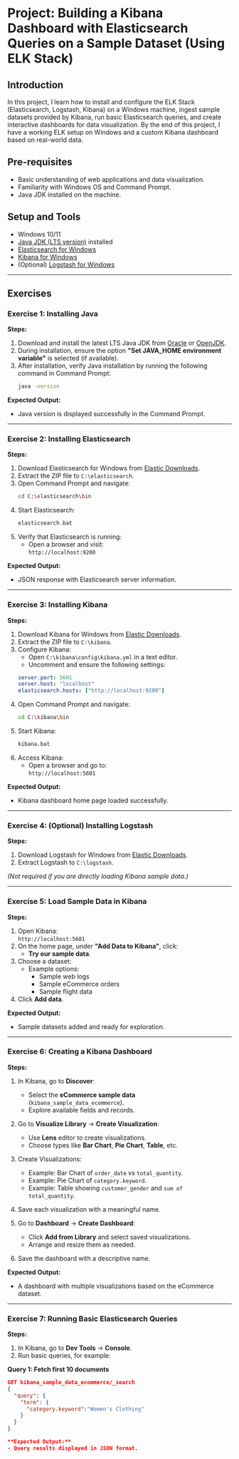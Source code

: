 # Project: Building a Kibana Dashboard with Elasticsearch Queries on a Sample Dataset (Using ELK Stack)

## Introduction
In this project, I learn how to install and configure the ELK Stack (Elasticsearch, Logstash, Kibana) on a Windows machine, ingest sample datasets provided by Kibana, run basic Elasticsearch queries, and create interactive dashboards for data visualization. By the end of this project, I have a working ELK setup on Windows and a custom Kibana dashboard based on real-world data.

## Pre-requisites
- Basic understanding of web applications and data visualization.
- Familiarity with Windows OS and Command Prompt.
- Java JDK installed on the machine.

## Setup and Tools
- Windows 10/11
- [Java JDK (LTS version)](https://www.oracle.com/java/technologies/javase-downloads.html) installed
- [Elasticsearch for Windows](https://www.elastic.co/downloads/elasticsearch)
- [Kibana for Windows](https://www.elastic.co/downloads/kibana)
- (Optional) [Logstash for Windows](https://www.elastic.co/downloads/logstash)

---

## Exercises

### Exercise 1: Installing Java

**Steps:**
1. Download and install the latest LTS Java JDK from [Oracle](https://www.oracle.com/java/technologies/javase-downloads.html) or [OpenJDK](https://adoptium.net/).
2. During installation, ensure the option **"Set JAVA_HOME environment variable"** is selected (if available).
3. After installation, verify Java installation by running the following command in Command Prompt:
    ```bash
    java -version
    ```

**Expected Output:**
- Java version is displayed successfully in the Command Prompt.

---

### Exercise 2: Installing Elasticsearch

**Steps:**
1. Download Elasticsearch for Windows from [Elastic Downloads](https://www.elastic.co/downloads/elasticsearch).
2. Extract the ZIP file to `C:\elasticsearch`.
3. Open Command Prompt and navigate:
    ```bash
    cd C:\elasticsearch\bin
    ```
4. Start Elasticsearch:
    ```bash
    elasticsearch.bat
    ```
5. Verify that Elasticsearch is running:
    - Open a browser and visit:  
      `http://localhost:9200`

**Expected Output:**
- JSON response with Elasticsearch server information.

---

### Exercise 3: Installing Kibana

**Steps:**
1. Download Kibana for Windows from [Elastic Downloads](https://www.elastic.co/downloads/kibana).
2. Extract the ZIP file to `C:\kibana`.
3. Configure Kibana:
    - Open `C:\kibana\config\kibana.yml` in a text editor.
    - Uncomment and ensure the following settings:
    ```yaml
    server.port: 5601
    server.host: "localhost"
    elasticsearch.hosts: ["http://localhost:9200"]
    ```
4. Open Command Prompt and navigate:
    ```bash
    cd C:\kibana\bin
    ```
5. Start Kibana:
    ```bash
    kibana.bat
    ```
6. Access Kibana:
    - Open a browser and go to:  
      `http://localhost:5601`

**Expected Output:**
- Kibana dashboard home page loaded successfully.

---

### Exercise 4: (Optional) Installing Logstash

**Steps:**
1. Download Logstash for Windows from [Elastic Downloads](https://www.elastic.co/downloads/logstash).
2. Extract Logstash to `C:\logstash`.

*(Not required if you are directly loading Kibana sample data.)*

---

### Exercise 5: Load Sample Data in Kibana

**Steps:**
1. Open Kibana:  
   `http://localhost:5601`
2. On the home page, under **"Add Data to Kibana"**, click:
    - **Try our sample data**.
3. Choose a dataset:
    - Example options:
        - Sample web logs
        - Sample eCommerce orders
        - Sample flight data
4. Click **Add data**.

**Expected Output:**
- Sample datasets added and ready for exploration.

---

### Exercise 6: Creating a Kibana Dashboard

**Steps:**

1. In Kibana, go to **Discover**:
   - Select the **eCommerce sample data** (`kibana_sample_data_ecommerce`).
   - Explore available fields and records.

2. Go to **Visualize Library** → **Create Visualization**:
   - Use **Lens** editor to create visualizations.
   - Choose types like **Bar Chart**, **Pie Chart**, **Table**, etc.

3. Create Visualizations:
   - Example: Bar Chart of `order_date` vs `total_quantity`.
   - Example: Pie Chart of `category.keyword`.
   - Example: Table showing `customer_gender` and `sum of total_quantity`.

4. Save each visualization with a meaningful name.

5. Go to **Dashboard** → **Create Dashboard**:
   - Click **Add from Library** and select saved visualizations.
   - Arrange and resize them as needed.

6. Save the dashboard with a descriptive name.

**Expected Output:**
- A dashboard with multiple visualizations based on the eCommerce dataset.

---

### Exercise 7: Running Basic Elasticsearch Queries

**Steps:**
1. In Kibana, go to **Dev Tools** → **Console**.
2. Run basic queries, for example:

**Query 1: Fetch first 10 documents**
```json
GET kibana_sample_data_ecommerce/_search
{
  "query": {
    "term": {
      "category.keyword":"Women's Clothing"   
    }
  }
}

**Expected Output:**
- Query results displayed in JSON format.
